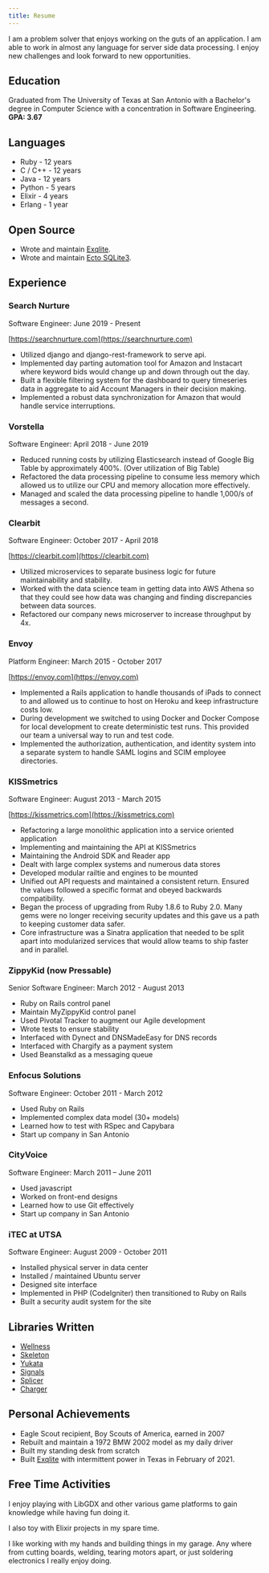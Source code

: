 ```yaml
---
title: Resume
---
```


I am a problem solver that enjoys working on the guts of an application. I am able to
work in almost any language for server side data processing. I enjoy new challenges and
look forward to new opportunities.


## Education

Graduated from The University of Texas at San Antonio with a Bachelor's degree
in Computer Science with a concentration in Software Engineering. **GPA: 3.67**


## Languages

  * Ruby - 12 years
  * C / C++ - 12 years
  * Java - 12 years
  * Python - 5 years
  * Elixir - 4 years
  * Erlang - 1 year

## Open Source

  * Wrote and maintain [Exqlite](https://github.com/elixir-sqlite/exqlite).
  * Wrote and maintain [Ecto SQLite3](https://github.com/elixir-sqlite/ecto_sqlite3).


## Experience

### Search Nurture
Software Engineer: June 2019 - Present

[https://searchnurture.com](https://searchnurture.com)

* Utilized django and django-rest-framework to serve api.
* Implemented day parting automation tool for Amazon and Instacart where keyword bids would change up and down through out the day.
* Built a flexible filtering system for the dashboard to query timeseries data in aggregate to aid Account Managers in their decision making.
* Implemented a robust data synchronization for Amazon that would handle service interruptions.


### Vorstella
Software Engineer: April 2018 - June 2019

* Reduced running costs by utilizing Elasticsearch instead of Google Big Table by approximately 400%. (Over utilization of Big Table)
* Refactored the data processing pipeline to consume less memory which allowed us to utilize our CPU and memory allocation more effectively.
* Managed and scaled the data processing pipeline to handle 1,000/s of messages a second.

### Clearbit
Software Engineer: October 2017 - April 2018

[https://clearbit.com](https://clearbit.com)

* Utilized microservices to separate business logic for future maintainability and stability.
* Worked with the data science team in getting data into AWS Athena so that they could see how data was changing and finding discrepancies between data sources.
* Refactored our company news microserver to increase throughput by 4x.

### Envoy
Platform Engineer: March 2015 - October 2017

[https://envoy.com](https://envoy.com)

* Implemented a Rails application to handle thousands of iPads to connect to and allowed us to continue to host on Heroku and keep infrastructure costs low.
* During development we switched to using Docker and Docker Compose for local development to create deterministic test runs. This provided our team a universal way to run and test code.
* Implemented the authorization, authentication, and identity system into a separate system to handle SAML logins and SCIM employee directories.

### KISSmetrics
Software Engineer: August 2013 - March 2015

[https://kissmetrics.com](https://kissmetrics.com)

* Refactoring a large monolithic application into a service oriented application
* Implementing and maintaining the API at KISSmetrics
* Maintaining the Android SDK and Reader app
* Dealt with large complex systems and numerous data stores
* Developed modular railtie and engines to be mounted
* Unified out API requests and maintained a consistent return. Ensured the values followed a specific format and obeyed backwards compatibility.
* Began the process of upgrading from Ruby 1.8.6 to Ruby 2.0. Many gems were no longer receiving security updates and this gave us a path to keeping customer data safer.
* Core infrastructure was a Sinatra application that needed to be split apart into modularized services that would allow teams to ship faster and in parallel.


### ZippyKid (now Pressable)
Senior Software Engineer: March 2012 - August 2013

  * Ruby on Rails control panel
  * Maintain MyZippyKid control panel
  * Used Pivotal Tracker to augment our Agile development
  * Wrote tests to ensure stability
  * Interfaced with Dynect and DNSMadeEasy for DNS records
  * Interfaced with Chargify as a payment system
  * Used Beanstalkd as a messaging queue

### Enfocus Solutions
Software Engineer: October 2011 - March 2012

  * Used Ruby on Rails
  * Implemented complex data model (30+ models)
  * Learned how to test with RSpec and Capybara
  * Start up company in San Antonio

### CityVoice
Software Engineer: March 2011 – June 2011

  * Used javascript
  * Worked on front-end designs
  * Learned how to use Git effectively
  * Start up company in San Antonio

### iTEC at UTSA
Software Engineer: August 2009 - October 2011

  * Installed physical server in data center
  * Installed / maintained Ubuntu server
  * Designed site interface
  * Implemented in PHP (CodeIgniter) then transitioned to Ruby on Rails
  * Built a security audit system for the site

## Libraries Written

  * [Wellness](https://github.com/warmwaffles/wellness)
  * [Skeleton](https://github.com/warmwaffles/skeleton)
  * [Yukata](https://github.com/warmwaffles/yukata)
  * [Signals](https://github.com/warmwaffles/signals)
  * [Splicer](https://github.com/zippykid/splicer)
  * [Charger](https://github.com/warmwaffles/charger)

## Personal Achievements

  * Eagle Scout recipient, Boy Scouts of America, earned in 2007
  * Rebuilt and maintain a 1972 BMW 2002 model as my daily driver
  * Built my standing desk from scratch
  * Built [Exqlite](https://github.com/elixir-sqlite/exqlite) with intermittent power in Texas in February of 2021.

## Free Time Activities

I enjoy playing with LibGDX and other various game platforms to gain knowledge while having fun doing it.

I also toy with Elixir projects in my spare time.

I like working with my hands and building things in my garage. Any where from cutting boards, welding, tearing motors apart, or just soldering electronics I really enjoy doing.
